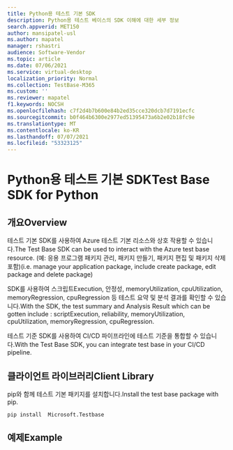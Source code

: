 ```yaml
---
title: Python용 테스트 기본 SDK
description: Python용 테스트 베이스의 SDK 이해에 대한 세부 정보
search.appverid: MET150
author: mansipatel-usl
ms.author: mapatel
manager: rshastri
audience: Software-Vendor
ms.topic: article
ms.date: 07/06/2021
ms.service: virtual-desktop
localization_priority: Normal
ms.collection: TestBase-M365
ms.custom: ''
ms.reviewer: mapatel
f1.keywords: NOCSH
ms.openlocfilehash: c7f2d4b7b600e84b2ed35cce320dcb7d7191ecfc
ms.sourcegitcommit: b0f464b6300e2977ed51395473a6b2e02b18fc9e
ms.translationtype: MT
ms.contentlocale: ko-KR
ms.lasthandoff: 07/07/2021
ms.locfileid: "53323125"
---
```

# <a name="test-base-sdk-for-python"></a><span data-ttu-id="39b29-103">Python용 테스트 기본 SDK</span><span class="sxs-lookup"><span data-stu-id="39b29-103">Test Base SDK for Python</span></span>

## <a name="overview"></a><span data-ttu-id="39b29-104">개요</span><span class="sxs-lookup"><span data-stu-id="39b29-104">Overview</span></span>
<span data-ttu-id="39b29-105">테스트 기본 SDK를 사용하여 Azure 테스트 기본 리소스와 상호 작용할 수 있습니다.</span><span class="sxs-lookup"><span data-stu-id="39b29-105">The Test Base SDK can be used to interact with the Azure test base resource.</span></span> <span data-ttu-id="39b29-106">(예: 응용 프로그램 패키지 관리, 패키지 만들기, 패키지 편집 및 패키지 삭제 포함)</span><span class="sxs-lookup"><span data-stu-id="39b29-106">(i.e. manage your application package, include create package, edit package and delete package)</span></span>

<span data-ttu-id="39b29-107">SDK를 사용하여 스크립트Execution, 안정성, memoryUtilization, cpuUtilization, memoryRegression, cpuRegression 등 테스트 요약 및 분석 결과를 확인할 수 있습니다.</span><span class="sxs-lookup"><span data-stu-id="39b29-107">With the SDK, the test summary and Analysis Result which can be gotten include : scriptExecution, reliability, memoryUtilization, cpuUtilization, memoryRegression, cpuRegression.</span></span>

<span data-ttu-id="39b29-108">테스트 기준 SDK를 사용하여 CI/CD 파이프라인에 테스트 기준을 통합할 수 있습니다.</span><span class="sxs-lookup"><span data-stu-id="39b29-108">With the Test Base SDK, you can integrate test base in your CI/CD pipeline.</span></span>

## <a name="client-library"></a><span data-ttu-id="39b29-109">클라이언트 라이브러리</span><span class="sxs-lookup"><span data-stu-id="39b29-109">Client Library</span></span>

<span data-ttu-id="39b29-110">pip와 함께 테스트 기본 패키지를 설치합니다.</span><span class="sxs-lookup"><span data-stu-id="39b29-110">Install the test base package with pip.</span></span>

~~~
pip install  Microsoft.Testbase
~~~
 
## <a name="example"></a><span data-ttu-id="39b29-111">예제</span><span class="sxs-lookup"><span data-stu-id="39b29-111">Example</span></span>

